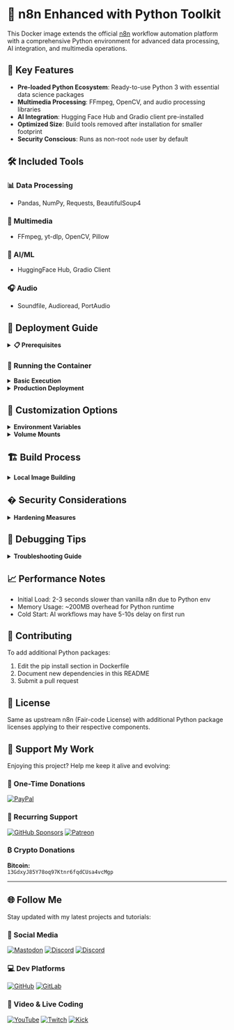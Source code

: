 # 🐍 n8n Enhanced with Python Toolkit

This Docker image extends the official [n8n](https://n8n.io) workflow automation platform with a comprehensive Python environment for advanced data processing, AI integration, and multimedia operations.

## 🌟 Key Features

- **Pre-loaded Python Ecosystem**: Ready-to-use Python 3 with essential data science packages
- **Multimedia Processing**: FFmpeg, OpenCV, and audio processing libraries
- **AI Integration**: Hugging Face Hub and Gradio client pre-installed
- **Optimized Size**: Build tools removed after installation for smaller footprint
- **Security Conscious**: Runs as non-root `node` user by default

## 🛠️ Included Tools

### 📊 Data Processing
- Pandas, NumPy, Requests, BeautifulSoup4

### 🎥 Multimedia
- FFmpeg, yt-dlp, OpenCV, Pillow

### 🤖 AI/ML
- HuggingFace Hub, Gradio Client

### 🎧 Audio
- Soundfile, Audioread, PortAudio

## 🚀 Deployment Guide

<details>
<summary><strong>📋 Prerequisites</strong></summary>

- [ ] Docker Engine 20.10+
- [ ] Minimum 2GB RAM allocated to Docker
- [ ] 1vCPU minimum (2+ recommended for AI workflows)
- [ ] Standard N8N Docker ENV Variables

</details>

### 🐳 Running the Container

<details>
<summary><strong>Basic Execution</strong></summary>

```bash
docker run -d \
  --name n8n-enhanced \
  -p 5678:5678 \
  -v /home/node:/home/node \
  ghcr.io/your-username/n8n-python:latest
```

</details><details> <summary><strong>Production Deployment</strong></summary>

```bash
docker run -d \
  --name n8n-production \
  -p 5678:5678 \
  -e N8N_BASIC_AUTH_ACTIVE=true \
  -e N8N_BASIC_AUTH_USER=admin \
  -e N8N_BASIC_AUTH_PASSWORD=securepassword \
  -v n8n_data:/home/node \
  -v /etc/localtime:/etc/localtime:ro \
  --restart unless-stopped \
  --memory 2g \
  --cpus 1.5 \
  ghcr.io/your-username/n8n-python:latest
```

</details>

## 🔧 Customization Options

<details>
<summary><strong>Environment Variables</strong></summary>

| Variable | Description | Default |
|----------|-------------|---------|
| `N8N_PORT` | Web UI port | 5678 |
| `N8N_BASIC_AUTH_ACTIVE` | Enable basic auth | false |
| `PYTHON_UNBUFFERED` | Python output settings | 1 |
| `TZ` | Timezone | UTC |
</details>

<details>
<summary><strong>Volume Mounts</strong></summary>

- `/home/node/.n8n`: n8n configuration and workflows
- `/home/node/app`: Custom node scripts
- `/tmp`: Temporary processing files
</details>

## 🏗️ Build Process
<details> <summary><strong>Local Image Building</strong></summary>

1. Clone the repository
2. Navigate to Dockerfile directory
3. Execute build command:

```bash
docker build -t n8n-custom:latest \
  --build-arg BUILD_DATE=$(date -u +'%Y-%m-%dT%H:%M:%SZ') .
```

4. Verify Image:

```bash
docker inspect n8n-custom:latest
```

</details>

## � Security Considerations
<details> <summary><strong>Hardening Measures</strong></summary>

- Non-root execution context
- Build-time toolchain removed
- Alpine Linux base for smaller attack surface
- Regular base image updates
- Virtual environment isolation

### Recommendations:

- Use secrets management for credentials
- Enable HTTPS reverse proxy
- Restrict network access

</details>

## 🐞 Debugging Tips

<details> <summary><strong>Troubleshooting Guide</strong></summary>

### Python Packages Not Found

```bash
docker exec -it n8n-enhanced /home/node/.n8nvenv/bin/pip list
```

### Missing Dependencies

```bash
docker exec -u root -it n8n-enhanced apk info
```

### FFmpeg Verification

```bash
docker exec -it n8n-enhanced ffmpeg -version
```

</details>

## 📈 Performance Notes

 - Initial Load: 2-3 seconds slower than vanilla n8n due to Python env
 - Memory Usage: ~200MB overhead for Python runtime
 - Cold Start: AI workflows may have 5-10s delay on first run

## 🤝 Contributing

To add additional Python packages:

 1. Edit the pip install section in Dockerfile
 2. Document new dependencies in this README
 3. Submit a pull request

## 📜 License

Same as upstream n8n (Fair-code License) with additional Python package licenses applying to their respective components.

## 💖 Support My Work

Enjoying this project? Help me keep it alive and evolving:

### 🌟 One-Time Donations
[![PayPal](https://img.shields.io/badge/PayPal-00457C?style=for-the-badge&logo=paypal&logoColor=white)](https://paypal.me/lazymediawa)

### 🔄 Recurring Support
[![GitHub Sponsors](https://img.shields.io/badge/GitHub_Sponsors-30363D?style=for-the-badge&logo=github-sponsors&logoColor=#EA4AAA)](https://github.com/sponsors/lazy-media)
[![Patreon](https://img.shields.io/badge/Patreon-F96854?style=for-the-badge&logo=patreon&logoColor=white)](https://link.lazymedia.media/patreon)

### ₿ Crypto Donations
**Bitcoin:**  
`13GdxyJ85Y78oq97Ktnr6fqdCUsa4vcMgp`

---

## 🌐 Follow Me

Stay updated with my latest projects and tutorials:

### 📱 Social Media

[![Mastodon](https://img.shields.io/badge/Mastodon-6364FF?style=for-the-badge&logo=mastodon&logoColor=white)](https://link.lazymedia.media/mastodon)
[![Discord](https://img.shields.io/badge/Main_Discord-5865F2?style=for-the-badge&logo=discord&logoColor=white)](https://link.lazymedia.media/lazymedia-discord-promo-page)
[![Discord](https://img.shields.io/badge/Gaming_Community-5865F2?style=for-the-badge&logo=discord&logoColor=white)](https://link.lazymedia.media/lazymedia-gaming-discord-promo-page)

### 💻 Dev Platforms
[![GitHub](https://img.shields.io/badge/GitHub-181717?style=for-the-badge&logo=github&logoColor=white)](https://github.com/lazy-media)
[![GitLab](https://img.shields.io/badge/GitLab-FCA121?style=for-the-badge&logo=gitlab&logoColor=white)](https://gitlab.lazymedia.media/root)

### 🎥 Video & Live Coding
[![YouTube](https://img.shields.io/badge/YouTube-FF0000?style=for-the-badge&logo=youtube&logoColor=white)](https://youtube.com/@LazyMediaWA)
[![Twitch](https://img.shields.io/badge/Twitch-9146FF?style=for-the-badge&logo=twitch&logoColor=white)](https://twitch.tv/LazyMediaWA)
[![Kick](https://img.shields.io/badge/Kick-53FC18?style=for-the-badge&logo=kick&logoColor=black)](https://kick.com/LazyMedia)